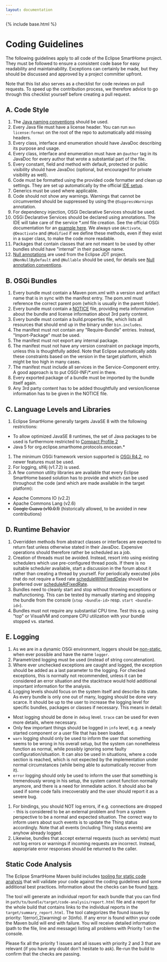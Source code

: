 ```yaml
---
layout: documentation
---
```


{% include base.html %}

# Coding Guidelines

The following guidelines apply to all code of the Eclipse SmartHome project.
They must be followed to ensure a consistent code base for easy readability and maintainability.
Exceptions can certainly be made, but they should be discussed and approved by a project committer upfront.

Note that this list also serves as a checklist for code reviews on pull requests.
To speed up the contribution process, we therefore advice to go through this checklist yourself before creating a pull request.

## A. Code Style

1. The [Java naming conventions](http://java.about.com/od/javasyntax/a/nameconventions.htm) should be used.
1. Every Java file must have a license header. You can run `mvn license:format` on the root of the repo to automatically add missing headers.
1. Every class, interface and enumeration should have JavaDoc describing its purpose and usage.
1. Every class, interface and enumeration must have an `@author` tag in its JavaDoc for every author that wrote a substantial part of the file.
1. Every constant, field and method with default, protected or public visibility should have JavaDoc (optional, but encouraged for private visibility as well).
1. Code must be formatted using the provided code formatter and clean up settings. They are set up automatically by the official [IDE setup](ide.html).
1. Generics must be used where applicable.
1. Code should not show any warnings. Warnings that cannot be circumvented should be suppressed by using the `@SuppressWarnings` annotation. 
1. For dependency injection, OSGi Declarative Services should be used.
1. OSGi Declarative Services should be declared using annotations. The IDE will take care of the service *.xml file creation. See the official OSGi documentation for an [example here](http://enroute.osgi.org/services/org.osgi.service.component.html). We always use `@Activate`, `@Deactivate` and `@Modified` if we define these methods, even if they exist in a super class, to make the code more readable.
1. Packages that contain classes that are not meant to be used by other bundles should have "internal" in their package name.
1. [Null annotations](https://wiki.eclipse.org/JDT_Core/Null_Analysis) are used from the Eclipse JDT project. `@NonNullByDefault` and `@Nullable` should be used, for details see [Null annotation conventions](conventions.html#null-annotations).

## B. OSGi Bundles

1. Every bundle must contain a Maven pom.xml with a version and artifact name that is in sync with the manifest entry. The pom.xml must reference the correct parent pom (which is usually in the parent folder).
1. Every bundle must contain a [NOTICE](https://www.eclipse.org/projects/handbook/#legaldoc) file, providing meta information about the bundle and license information about 3rd party content.
1. Every bundle must contain a build.properties file, which lists all resources that should end up in the binary under `bin.includes`.
1. The manifest must not contain any "Require-Bundle" entries. Instead, "Import-Package" must be used.
1. The manifest must not export any internal package.
1. The manifest must not have any version constraint on package imports, unless this is thoughtfully added. Note that Eclipse automatically adds these constraints based on the version in the target platform, which might be too high in many cases.
1. The manifest must include all services in the Service-Component entry. A good approach is to put OSGI-INF/*.xml in there.
1. Every exported package of a bundle must be imported by the bundle itself again.
1. Any 3rd party content has to be added thoughtfully and version/license information has to be given in the NOTICE file.

## C. Language Levels and Libraries

1. Eclipse SmartHome generally targets JavaSE 8 with the following restrictions:
 * To allow optimized JavaSE 8 runtimes, the set of Java packages to be used is furthermore restricted to [Compact Profile 2](http://www.oracle.com/technetwork/java/embedded/resources/tech/compact-profiles-overview-2157132.html)
 * Java 5 for org.eclipse.smarthome.protocols.enocean.*
1. The minimum OSGi framework version supported is [OSGi R4.2](http://www.osgi.org/Download/Release4V42), no newer features must be used.
1. For logging, slf4j (v1.7.2) is used.
1. A few common utility libraries are available that every Eclipse SmartHome based solution has to provide and which can be used throughout the code (and which are made available in the target platform):
 - Apache Commons IO (v2.2)
 - Apache Commons Lang (v2.6)
 - ~~Google Guava (v10.0.1)~~ (historically allowed, to be avoided in new contributions)

## D. Runtime Behavior

1. Overridden methods from abstract classes or interfaces are expected to return fast unless otherwise stated in their JavaDoc. Expensive operations should therefore rather be scheduled as a job.
1. Creation of threads must be avoided. Instead, resort into using existing schedulers which use pre-configured thread pools. If there is no suitable scheduler available, start a discussion in the forum about it rather than creating a thread by yourself. For periodically executed jobs that do not require a fixed rate [scheduleWithFixedDelay](http://docs.oracle.com/javase/7/docs/api/java/util/concurrent/ScheduledExecutorService.html#scheduleWithFixedDelay(java.lang.Runnable,%20long,%20long,%20java.util.concurrent.TimeUnit)) should be preferred over [scheduleAtFixedRate](http://docs.oracle.com/javase/7/docs/api/java/util/concurrent/ScheduledExecutorService.html#scheduleAtFixedRate(java.lang.Runnable,%20long,%20long,%20java.util.concurrent.TimeUnit)).
1. Bundles need to cleanly start and stop without throwing exceptions or malfunctioning. This can be tested by manually starting and stopping the bundle from the console (`stop <bundle-id>` resp. `start <bundle-id>`).
1. Bundles must not require any substantial CPU time. Test this e.g. using "top" or VisualVM and compare CPU utilization with your bundle stopped vs. started.

## E. Logging

1. As we are in a dynamic OSGi environment, loggers should be [non-static](http://slf4j.org/faq.html#declared_static), when ever possible and have the name `logger`.
1. Parametrized logging must be used (instead of string concatenation).
1. Where ever unchecked exceptions are caught and logged, the exception should be added as a last parameter to the logging. For checked exceptions, this is normally not recommended, unless it can be considered an error situation and the stacktrace would hold additional important information for the analysis.
1. Logging levels should focus on the system itself and describe its state. As every bundle is only one out of many, logging should be done very scarce. It should be up to the user to increase the logging level for specific bundles, packages or classes if necessary. This means in detail:
 - Most logging should be done in `debug` level. `trace` can be used for even more details, where necessary.
 - Only few important things should be logged in `info` level, e.g. a newly started component or a user file that has been loaded.
 - `warn` logging should only be used to inform the user that something seems to be wrong in his overall setup, but the system can nonetheless function as normal, while possibly ignoring some faulty configuration/situation. It can also be used in situations, where a code section is reached, which is not expected by the implementation under normal circumstances (while being able to automatically recover from it).
 - `error` logging should only be used to inform the user that something is tremendously wrong in his setup, the system cannot function normally anymore, and there is a need for immediate action. It should also be used if some code fails irrecoverably and the user should report it as a severe bug.
1. For bindings, you should NOT log errors, if e.g. connections are dropped - this is considered to be an external problem and from a system perspective to be a normal and expected situation. The correct way to inform users about such events is to update the Thing status accordingly. Note that all events (including Thing status events) are anyhow already logged.
1. Likewise, bundles that accept external requests (such as servlets) must not log errors or warnings if incoming requests are incorrect. Instead, appropriate error responses should be returned to the caller.

## Static Code Analysis

The Eclipse SmartHome Maven build includes [tooling for static code analysis](https://github.com/openhab/static-code-analysis) that will validate your code against the coding guidelines and some additional best practices. Information about the checks can be found [here](https://github.com/openhab/static-code-analysis/blob/master/docs/included-checks.md).

The tool will generate an individual report for each bundle that you can find in `path/to/bundle/target/code-analysis/report.html` file and a report for the whole build that contains links to the individual reports in the `target/summary_report.html`.
The tool categorizes the found issues by priority: 1(error),2(warning) or 3(info).
If any error is found within your code the Maven build will end with failure.
You will receive detailed information (path to the file, line and message) listing all problems with Priority 1 on the console.

Please fix all the priority 1 issues and all issues with priority 2 and 3 that are relevant (if you have any doubt don't hesitate to ask).
Re-run the build to confirm that the checks are passing.
